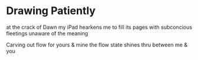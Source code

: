 # Drawing Patiently

at the crack of Dawn
my iPad hearkens me
to fill its pages
with subconcious fleetings
unaware of the meaning

Carving out flow
for yours & mine
the flow state shines thru
between me & you

